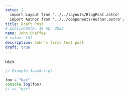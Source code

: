 ```yaml
---
setup: |
  import Layout from '../../layouts/BlogPost.astro'
  import Author from '../../components/Author.astro';
title: Draft Post
# publishDate: 19 Apr 2022
name: John Chaffee
# value: 101
description: John's first test post
draft: true
---
```


<Author name={frontmatter.name} href="https://twitter.com/ChaffeeJohn" client:load />

blah.

```javascript
// Example JavaScript

foo = "bar"
console.log(foo)
// => "bar"
```
